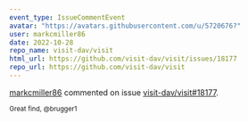 ```yaml
---
event_type: IssueCommentEvent
avatar: "https://avatars.githubusercontent.com/u/5720676?"
user: markcmiller86
date: 2022-10-28
repo_name: visit-dav/visit
html_url: https://github.com/visit-dav/visit/issues/18177
repo_url: https://github.com/visit-dav/visit
---
```


<a href='https://github.com/markcmiller86' target='_blank'>markcmiller86</a> commented on issue <a href='https://github.com/visit-dav/visit/issues/18177' target='_blank'>visit-dav/visit#18177</a>.

<small>Great find, @brugger1 
